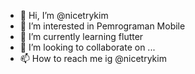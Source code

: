 - 👋 Hi, I’m @nicetrykim
- 👀 I’m interested in Pemrograman Mobile
- 🌱 I’m currently learning flutter
- 💞️ I’m looking to collaborate on ...
- 📫 How to reach me ig @nicetrykim

<!---
nicetrykim/nicetrykim is a ✨ special ✨ repository because its `README.md` (this file) appears on your GitHub profile.
You can click the Preview link to take a look at your changes.
--->
